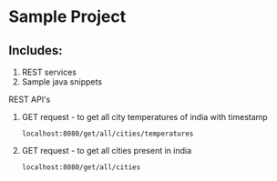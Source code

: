 # Sample Project 

## Includes:
1. REST services
2. Sample java snippets




REST API's

1. GET request - to get all city temperatures of india with timestamp
    
    ```
    localhost:8080/get/all/cities/temperatures
   
    ```
2. GET request - to get all cities present in india
    ```
    localhost:8080/get/all/cities
   
    ```


